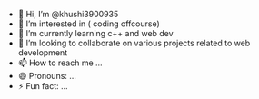 - 👋 Hi, I’m @khushi3900935
- 👀 I’m interested in ( coding offcourse)
- 🌱 I’m currently learning  c++ and web dev
- 💞️ I’m looking to collaborate on various projects related to web development
- 📫 How to reach me ...
- 😄 Pronouns: ...
- ⚡ Fun fact: ...

<!---
khushi3900935/khushi3900935 is a ✨ special ✨ repository because its `README.md` (this file) appears on your GitHub profile.
You can click the Preview link to take a look at your changes.
--->
